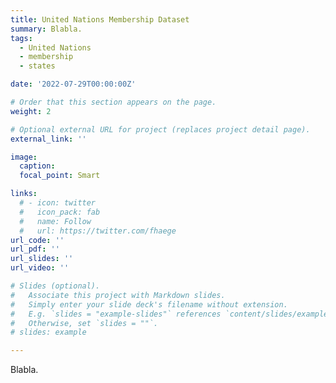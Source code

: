 ```yaml
---
title: United Nations Membership Dataset
summary: Blabla.                                                                                                                                                         
tags:
  - United Nations
  - membership
  - states

date: '2022-07-29T00:00:00Z'

# Order that this section appears on the page.
weight: 2

# Optional external URL for project (replaces project detail page).
external_link: ''

image:
  caption: 
  focal_point: Smart

links:
  # - icon: twitter
  #   icon_pack: fab
  #   name: Follow
  #   url: https://twitter.com/fhaege
url_code: ''
url_pdf: ''
url_slides: ''
url_video: ''

# Slides (optional).
#   Associate this project with Markdown slides.
#   Simply enter your slide deck's filename without extension.
#   E.g. `slides = "example-slides"` references `content/slides/example-slides.md`.
#   Otherwise, set `slides = ""`.
# slides: example

---
```


Blabla.
